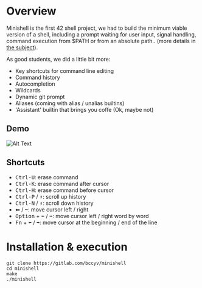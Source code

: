 # Overview

Minishell is the first 42 shell project, we had to build the minimum viable version of a shell, including a prompt waiting for user input, signal handling, command execution from $PATH or from an absolute path.. (more details in [the subject](https://gitlab.com/Bccyv/minishell/-/blob/master/subject.pdf)).

As good students, we did a little bit more:
- Key shortcuts for command line editing
- Command history
- Autocompletion
- Wildcards
- Dynamic git prompt
- Aliases (coming with alias / unalias builtins)
- 'Assistant' builtin that brings you coffe (Ok, maybe not)
## Demo

![Alt Text](https://media.giphy.com/media/QyhN7QQVeSiYxVFI30/giphy.gif)
## Shortcuts

 - <kbd>Ctrl-U</kbd>: erase command
 - <kbd>Ctrl-K</kbd>: erase command after cursor
 - <kbd>Ctrl-H</kbd>: erase command before cursor
 - <kbd>Ctrl-P</kbd> / <kbd>⬆</kbd>: scroll up  history
 - <kbd>Ctrl-N</kbd> / <kbd>⬇</kbd>: scroll down history
 - ⬅ / <kbd>➡</kbd>: move cursor left / right
 - <kbd>Option</kbd> + <kbd>⬅</kbd> / <kbd>➡</kbd>: move cursor left / right word by word
 - <kbd>Fn</kbd> + <kbd>⬅</kbd> / <kbd>➡</kbd>: move cursor at the beginning / end of the line

# Installation & execution

    git clone https://gitlab.com/bccyv/minishell
    cd minishell
    make
    ./minishell

